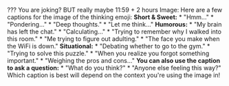 ??? You are joking? BUT really maybe 11:59 + 2 hours
Image: Here are a few captions for the image of the thinking emoji: **Short &
Sweet:** * "Hmm..." * "Pondering..." * "Deep thoughts." * "Let me think..."
**Humorous:** * "My brain has left the chat." * "Calculating..." * "Trying to
remember why I walked into this room." * "Me trying to figure out adulting." *
"The face you make when the WiFi is down." **Situational:** * "Debating
whether to go to the gym." * "Trying to solve this puzzle." * "When you
realize you forgot something important." * "Weighing the pros and cons..."
**You can also use the caption to ask a question:** * "What do you think?" *
"Anyone else feeling this way?" Which caption is best will depend on the
context you're using the image in!